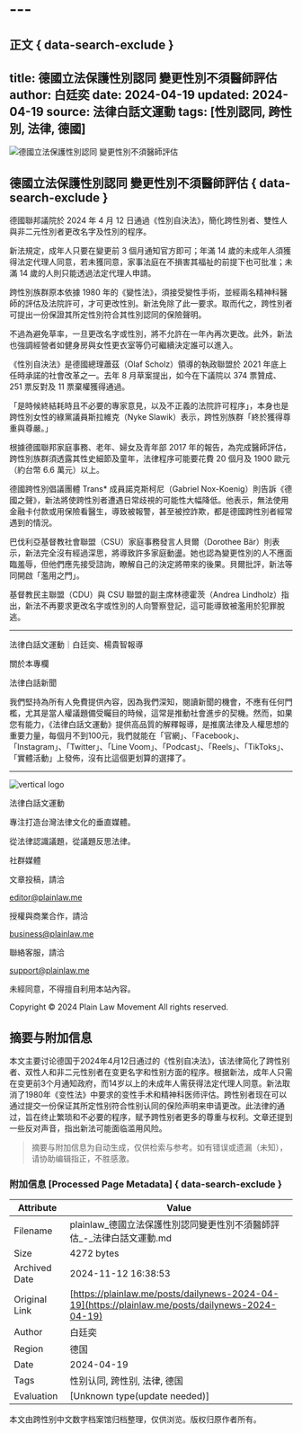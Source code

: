 # ---

## 正文 { data-search-exclude }

title: 德國立法保護性別認同 變更性別不須醫師評估
author: 白廷奕
date: 2024-04-19
updated: 2024-04-19
source: 法律白話文運動
tags: [性別認同, 跨性別, 法律, 德國]
---

![德國立法保護性別認同 變更性別不須醫師評估](https://images.ctfassets.net/3jfbqsyeg8et/1LEWMFlUVy9JzwdXj9iIhK/b33693164ddba3ca95fc700907c10cca/__________20230118_195911_1.jpg?w=88&h=88&fl=progressive&q=100&fm=jpg)

## 德國立法保護性別認同 變更性別不須醫師評估 { data-search-exclude }

德國聯邦議院於 2024 年 4 月 12 日通過《性別自決法》，簡化跨性別者、雙性人與非二元性別者更改名字及性別的程序。

新法規定，成年人只要在變更前 3 個月通知官方即可；年滿 14 歲的未成年人須獲得法定代理人同意，若未獲同意，家事法庭在不損害其福祉的前提下也可批准；未滿 14 歲的人則只能透過法定代理人申請。

跨性別族群原本依據 1980 年的《變性法》，須接受變性手術，並經兩名精神科醫師的評估及法院許可，才可更改性別。新法免除了此一要求。取而代之，跨性別者可提出一份保證其所定性別符合其性別認同的保險聲明。

不過為避免草率，一旦更改名字或性別，將不允許在一年內再次更改。此外，新法也強調經營者如健身房與女性更衣室等仍可繼續決定誰可以進入。

《性別自決法》是德國總理蕭茲（Olaf Scholz）領導的執政聯盟於 2021 年底上任時承諾的社會改革之一。去年 8 月草案提出，如今在下議院以 374 票贊成、251 票反對及 11 票棄權獲得通過。

「是時候終結耗時且不必要的專家意見，以及不正義的法院許可程序」，本身也是跨性別女性的綠黨議員斯拉維克（Nyke Slawik）表示，跨性別族群「終於獲得尊重與尊嚴。」

根據德國聯邦家庭事務、老年、婦女及青年部 2017 年的報告，為完成醫師評估，跨性別族群須透露其性史細節及童年，法律程序可能要花費 20 個月及 1900 歐元（約台幣 6.6 萬元）以上。

德國跨性別倡議團體 Trans\* 成員諾克斯柯尼（Gabriel Nox-Koenig）則告訴《德國之聲》，新法將使跨性別者遭遇日常歧視的可能性大幅降低。他表示，無法使用金融卡付款或用保險看醫生，導致被報警，甚至被控詐欺，都是德國跨性別者經常遇到的情況。

巴伐利亞基督教社會聯盟（CSU）家庭事務發言人貝爾（Dorothee Bär）則表示，新法完全沒有經過深思，將導致許多家庭動盪。她也認為變更性別的人不應面臨羞辱，但他們應先接受諮詢，瞭解自己的決定將帶來的後果。貝爾批評，新法等同開啟「濫用之門」。

基督教民主聯盟（CDU）與 CSU 聯盟的副主席林德霍茨（Andrea Lindholz）指出，新法不再要求更改名字或性別的人向警察登記，這可能導致被濫用於犯罪脫逃。

---

法律白話文運動｜白廷奕、楊貴智報導

關於本專欄

法律白話新聞

我們堅持為所有人免費提供內容，因為我們深知，閱讀新聞的機會，不應有任何門檻，尤其是當人權議題備受矚目的時候，這常是推動社會進步的契機。然而，如果您有能力，《法律白話文運動》提供高品質的解釋報導，是推廣法律及人權思想的重要力量，每個月不到100元，我們就能在「官網」、「Facebook」、「Instagram」、「Twitter」、「Line Voom」、「Podcast」、「Reels」、「TikToks」、「實體活動」上發佈，沒有比這個更划算的選擇了。

---

![vertical logo](https://static/ca618dc2541201067eb5d267fbdea21e/352f8/logo_vertical.png)

法律白話文運動

專注打造台灣法律文化的垂直媒體。

從法律認識議題，從議題反思法律。

社群媒體

文章投稿，請洽

[editor@plainlaw.me](mailto:editor@plainlaw.me)

授權與商業合作，請洽

[business@plainlaw.me](mailto:business@plainlaw.me)

聯絡客服，請洽

[support@plainlaw.me](mailto:support@plainlaw.me)

未經同意，不得擅自利用本站內容。

Copyright © 2024 Plain Law Movement All rights reserved.

## 摘要与附加信息

<!-- tcd_abstract -->
本文主要讨论德国于2024年4月12日通过的《性别自决法》，该法律简化了跨性别者、双性人和非二元性别者在变更名字和性别方面的程序。根据新法，成年人只需在变更前3个月通知政府，而14岁以上的未成年人需获得法定代理人同意。新法取消了1980年《变性法》中要求的变性手术和精神科医师评估。跨性别者现在可以通过提交一份保证其所定性别符合性别认同的保险声明来申请更改。此法律的通过，旨在终止繁琐和不必要的程序，赋予跨性别者更多的尊重与权利。文章还提到一些反对声音，指出新法可能面临滥用风险。
<!-- tcd_abstract_end -->

> 摘要与附加信息为自动生成，仅供检索与参考。如有错误或遗漏（未知），请协助编辑指正，不胜感激。

### 附加信息 [Processed Page Metadata] { data-search-exclude }

| Attribute       | Value                                  |
|-----------------|----------------------------------------|
| Filename        | plainlaw_德國立法保護性別認同變更性別不須醫師評估_-_法律白話文運動.md                             |
| Size            | 4272 bytes                           |
| Archived Date   | 2024-11-12 16:38:53                             |
| Original Link   | [https://plainlaw.me/posts/dailynews-2024-04-19](https://plainlaw.me/posts/dailynews-2024-04-19)                       |
| Author          | 白廷奕                               |
| Region          | 德国                               |
| Date            | 2024-04-19                                 |
| Tags            | 性别认同, 跨性别, 法律, 德国                                 |
| Evaluation            | [Unknown type(update needed)]                                 |
<!-- tcd_table_end -->

本文由跨性别中文数字档案馆归档整理，仅供浏览。版权归原作者所有。
